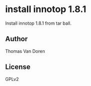 install innotop 1.8.1
=====================
Install innotop 1.8.1 from tar ball.

Author
------
Thomas Van Doren

License
-------
GPLv2
